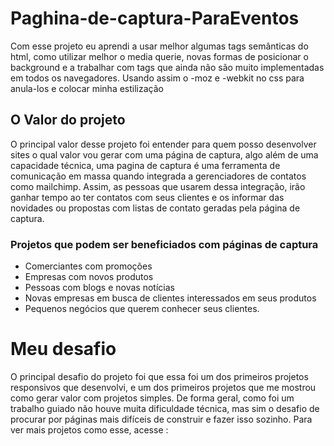 # Paghina-de-captura-ParaEventos
Com esse projeto eu aprendi a usar melhor algumas tags semânticas do html, como utilizar melhor o media querie, novas formas de posicionar o background e a trabalhar com tags que ainda não são muito implementadas em todos os navegadores. Usando assim o -moz e -webkit no css para anula-los e colocar minha estilização
## O Valor do projeto
O principal valor desse projeto foi entender para quem posso desenvolver sites o qual valor vou gerar com uma página de captura, algo além de uma capacidade técnica, uma pagina de captura é uma ferramenta de comunicação em massa quando integrada a gerenciadores de contatos como mailchimp.
Assim, as pessoas que usarem dessa integração, irão ganhar tempo ao ter contatos com seus clientes e os informar das novidades ou propostas com listas de contato geradas pela página de captura.

### Projetos que podem ser beneficiados com páginas de captura
* Comerciantes com promoções
* Empresas com novos produtos
* Pessoas com blogs e novas notícias
* Novas empresas em busca de clientes interessados em seus produtos
* Pequenos negócios que querem conhecer seus clientes.

# Meu desafio
O principal desafio do projeto foi que essa foi um dos primeiros projetos responsivos que desenvolvi, e um dos primeiros projetos que me mostrou como gerar valor com projetos simples.
De forma geral, como foi um trabalho guiado não houve muita dificuldade técnica, mas sim o desafio de procurar por páginas mais difíceis de construir e fazer isso sozinho.
Para ver mais projetos como esse, acesse : 
